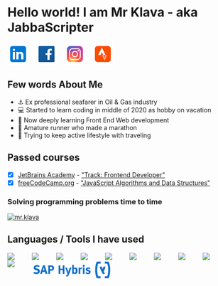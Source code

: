 # Hello world! I am Mr Klava - aka JabbaScripter

[![mr.klava](./img/icons8-linkedin-48.png)](https://www.linkedin.com/in/artursklava/)
&nbsp;&nbsp;
[![mr.klava](./img/icons8-facebook-48.png)](https://www.facebook.com/mr.klava)
&nbsp;&nbsp;
[![mr.klava](./img/icons8-instagram-48.png)](https://www.instagram.com/mr.klava/)
&nbsp;&nbsp;
[![mr.klava](./img/icons8-strava-48.png)](https://www.strava.com/athletes/mrklava)
&nbsp;&nbsp;

## Few words About Me
- :anchor: Ex professional seafarer in Oil & Gas industry
- :computer: Started to learn coding in middle of 2020 as hobby on vacation
- :book: Now deeply learning Front End Web development
- :running: Amature runner who made a marathon
- :mount_fuji: Trying to keep active lifestyle with traveling

## Passed courses

- [x] [JetBrains Academy](https://www.jetbrains.com/academy/) - ["Track: Frontend Developer"](https://hyperskill.org/profile/192486091)
- [x] [freeCodeCamp.org](https://www.freecodecamp.org/learn) - ["JavaScript Algorithms and Data Structures"](https://www.freecodecamp.org/certification/mrKlava/javascript-algorithms-and-data-structures)

### Solving programming problems time to time  
[![mr.klava](https://www.codewars.com/users/mr.klava/badges/small)](https://www.codewars.com/users/mr.klava)

## Languages / Tools I have used 
<img align="left" width="45px" style="padding-right:10px; " src="https://cdn.jsdelivr.net/gh/devicons/devicon/icons/html5/html5-original-wordmark.svg" />

<img align="left" width="45px" style="padding-right:10px;" src="https://cdn.jsdelivr.net/gh/devicons/devicon/icons/css3/css3-original-wordmark.svg" />
<img align="left" width="45px" style="padding-right:10px;" src="https://cdn.jsdelivr.net/gh/devicons/devicon/icons/sass/sass-original.svg" />
<img align="left" width="45px" style="padding-right:10px;" src="https://cdn.jsdelivr.net/gh/devicons/devicon/icons/less/less-plain-wordmark.svg" />
<img align="left" width="45px" style="padding-right:10px;" src="https://cdn.jsdelivr.net/gh/devicons/devicon/icons/bootstrap/bootstrap-original.svg" />
<img align="left" width="45px" style="padding-right:10px;" src="https://cdn.jsdelivr.net/gh/devicons/devicon/icons/tailwindcss/tailwindcss-plain.svg" />

<img align="left" width="45px" style="padding-right:10px;" src="https://cdn.jsdelivr.net/gh/devicons/devicon/icons/javascript/javascript-original.svg" />
<img align="left" width="45px" style="padding-right:10px;" src="https://cdn.jsdelivr.net/gh/devicons/devicon/icons/jquery/jquery-original-wordmark.svg" />
<img align="left" width="45px" style="padding-right:10px;" src="https://cdn.jsdelivr.net/gh/devicons/devicon/icons/react/react-original.svg" />

<img align="left" width="45px" style="padding-right:10px;" src="https://cdn.jsdelivr.net/gh/devicons/devicon/icons/figma/figma-original.svg" />
<img align="left" height="45px" style="padding-right:10px;" src="./img/kisspng-logo-sap-hybris-organization-sap-se-brand-pim-logo-97819-newsmov-5b6d33ec668843.67769289153388337242.png" />

